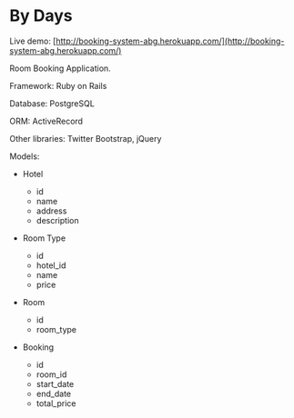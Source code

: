 # By Days

Live demo: [http://booking-system-abg.herokuapp.com/](http://booking-system-abg.herokuapp.com/)

Room Booking Application.

Framework: Ruby on Rails

Database: PostgreSQL

ORM: ActiveRecord

Other libraries: Twitter Bootstrap, jQuery


Models:

* Hotel
  * id
  * name
  * address
  * description

* Room Type
  * id
  * hotel_id
  * name
  * price

* Room
  * id
  * room_type

* Booking
  * id
  * room_id
  * start_date
  * end_date
  * total_price
  

